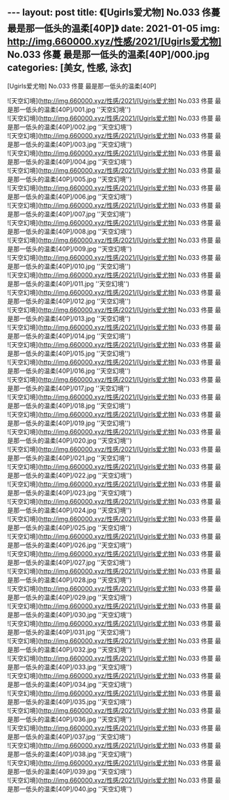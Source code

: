 ﻿---
layout: post
title:  《[Ugirls爱尤物] No.033 佟蔓 最是那一低头的温柔[40P]》
date:   2021-01-05
img: http://img.660000.xyz/性感/2021/[Ugirls爱尤物] No.033 佟蔓 最是那一低头的温柔[40P]/000.jpg
categories: [美女, 性感, 泳衣]
---

[Ugirls爱尤物] No.033 佟蔓 最是那一低头的温柔[40P]



![天空幻境](http://img.660000.xyz/性感/2021/[Ugirls爱尤物] No.033 佟蔓 最是那一低头的温柔[40P]/001.jpg ''天空幻境'') <br>
![天空幻境](http://img.660000.xyz/性感/2021/[Ugirls爱尤物] No.033 佟蔓 最是那一低头的温柔[40P]/002.jpg ''天空幻境'') <br>
![天空幻境](http://img.660000.xyz/性感/2021/[Ugirls爱尤物] No.033 佟蔓 最是那一低头的温柔[40P]/003.jpg ''天空幻境'') <br>
![天空幻境](http://img.660000.xyz/性感/2021/[Ugirls爱尤物] No.033 佟蔓 最是那一低头的温柔[40P]/004.jpg ''天空幻境'') <br>
![天空幻境](http://img.660000.xyz/性感/2021/[Ugirls爱尤物] No.033 佟蔓 最是那一低头的温柔[40P]/005.jpg ''天空幻境'') <br>
![天空幻境](http://img.660000.xyz/性感/2021/[Ugirls爱尤物] No.033 佟蔓 最是那一低头的温柔[40P]/006.jpg ''天空幻境'') <br>
![天空幻境](http://img.660000.xyz/性感/2021/[Ugirls爱尤物] No.033 佟蔓 最是那一低头的温柔[40P]/007.jpg ''天空幻境'') <br>
![天空幻境](http://img.660000.xyz/性感/2021/[Ugirls爱尤物] No.033 佟蔓 最是那一低头的温柔[40P]/008.jpg ''天空幻境'') <br>
![天空幻境](http://img.660000.xyz/性感/2021/[Ugirls爱尤物] No.033 佟蔓 最是那一低头的温柔[40P]/009.jpg ''天空幻境'') <br>
![天空幻境](http://img.660000.xyz/性感/2021/[Ugirls爱尤物] No.033 佟蔓 最是那一低头的温柔[40P]/010.jpg ''天空幻境'') <br>
![天空幻境](http://img.660000.xyz/性感/2021/[Ugirls爱尤物] No.033 佟蔓 最是那一低头的温柔[40P]/011.jpg ''天空幻境'') <br>
![天空幻境](http://img.660000.xyz/性感/2021/[Ugirls爱尤物] No.033 佟蔓 最是那一低头的温柔[40P]/012.jpg ''天空幻境'') <br>
![天空幻境](http://img.660000.xyz/性感/2021/[Ugirls爱尤物] No.033 佟蔓 最是那一低头的温柔[40P]/013.jpg ''天空幻境'') <br>
![天空幻境](http://img.660000.xyz/性感/2021/[Ugirls爱尤物] No.033 佟蔓 最是那一低头的温柔[40P]/014.jpg ''天空幻境'') <br>
![天空幻境](http://img.660000.xyz/性感/2021/[Ugirls爱尤物] No.033 佟蔓 最是那一低头的温柔[40P]/015.jpg ''天空幻境'') <br>
![天空幻境](http://img.660000.xyz/性感/2021/[Ugirls爱尤物] No.033 佟蔓 最是那一低头的温柔[40P]/016.jpg ''天空幻境'') <br>
![天空幻境](http://img.660000.xyz/性感/2021/[Ugirls爱尤物] No.033 佟蔓 最是那一低头的温柔[40P]/017.jpg ''天空幻境'') <br>
![天空幻境](http://img.660000.xyz/性感/2021/[Ugirls爱尤物] No.033 佟蔓 最是那一低头的温柔[40P]/018.jpg ''天空幻境'') <br>
![天空幻境](http://img.660000.xyz/性感/2021/[Ugirls爱尤物] No.033 佟蔓 最是那一低头的温柔[40P]/019.jpg ''天空幻境'') <br>
![天空幻境](http://img.660000.xyz/性感/2021/[Ugirls爱尤物] No.033 佟蔓 最是那一低头的温柔[40P]/020.jpg ''天空幻境'') <br>
![天空幻境](http://img.660000.xyz/性感/2021/[Ugirls爱尤物] No.033 佟蔓 最是那一低头的温柔[40P]/021.jpg ''天空幻境'') <br>
![天空幻境](http://img.660000.xyz/性感/2021/[Ugirls爱尤物] No.033 佟蔓 最是那一低头的温柔[40P]/022.jpg ''天空幻境'') <br>
![天空幻境](http://img.660000.xyz/性感/2021/[Ugirls爱尤物] No.033 佟蔓 最是那一低头的温柔[40P]/023.jpg ''天空幻境'') <br>
![天空幻境](http://img.660000.xyz/性感/2021/[Ugirls爱尤物] No.033 佟蔓 最是那一低头的温柔[40P]/024.jpg ''天空幻境'') <br>
![天空幻境](http://img.660000.xyz/性感/2021/[Ugirls爱尤物] No.033 佟蔓 最是那一低头的温柔[40P]/025.jpg ''天空幻境'') <br>
![天空幻境](http://img.660000.xyz/性感/2021/[Ugirls爱尤物] No.033 佟蔓 最是那一低头的温柔[40P]/026.jpg ''天空幻境'') <br>
![天空幻境](http://img.660000.xyz/性感/2021/[Ugirls爱尤物] No.033 佟蔓 最是那一低头的温柔[40P]/027.jpg ''天空幻境'') <br>
![天空幻境](http://img.660000.xyz/性感/2021/[Ugirls爱尤物] No.033 佟蔓 最是那一低头的温柔[40P]/028.jpg ''天空幻境'') <br>
![天空幻境](http://img.660000.xyz/性感/2021/[Ugirls爱尤物] No.033 佟蔓 最是那一低头的温柔[40P]/029.jpg ''天空幻境'') <br>
![天空幻境](http://img.660000.xyz/性感/2021/[Ugirls爱尤物] No.033 佟蔓 最是那一低头的温柔[40P]/030.jpg ''天空幻境'') <br>
![天空幻境](http://img.660000.xyz/性感/2021/[Ugirls爱尤物] No.033 佟蔓 最是那一低头的温柔[40P]/031.jpg ''天空幻境'') <br>
![天空幻境](http://img.660000.xyz/性感/2021/[Ugirls爱尤物] No.033 佟蔓 最是那一低头的温柔[40P]/032.jpg ''天空幻境'') <br>
![天空幻境](http://img.660000.xyz/性感/2021/[Ugirls爱尤物] No.033 佟蔓 最是那一低头的温柔[40P]/033.jpg ''天空幻境'') <br>
![天空幻境](http://img.660000.xyz/性感/2021/[Ugirls爱尤物] No.033 佟蔓 最是那一低头的温柔[40P]/034.jpg ''天空幻境'') <br>
![天空幻境](http://img.660000.xyz/性感/2021/[Ugirls爱尤物] No.033 佟蔓 最是那一低头的温柔[40P]/035.jpg ''天空幻境'') <br>
![天空幻境](http://img.660000.xyz/性感/2021/[Ugirls爱尤物] No.033 佟蔓 最是那一低头的温柔[40P]/036.jpg ''天空幻境'') <br>
![天空幻境](http://img.660000.xyz/性感/2021/[Ugirls爱尤物] No.033 佟蔓 最是那一低头的温柔[40P]/037.jpg ''天空幻境'') <br>
![天空幻境](http://img.660000.xyz/性感/2021/[Ugirls爱尤物] No.033 佟蔓 最是那一低头的温柔[40P]/038.jpg ''天空幻境'') <br>
![天空幻境](http://img.660000.xyz/性感/2021/[Ugirls爱尤物] No.033 佟蔓 最是那一低头的温柔[40P]/039.jpg ''天空幻境'') <br>
![天空幻境](http://img.660000.xyz/性感/2021/[Ugirls爱尤物] No.033 佟蔓 最是那一低头的温柔[40P]/040.jpg ''天空幻境'') <br>